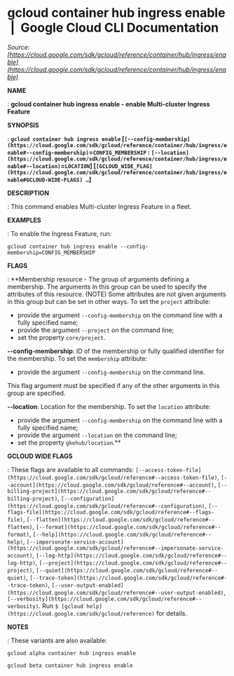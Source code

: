 # gcloud container hub ingress enable  |  Google Cloud CLI Documentation

*Source: [https://cloud.google.com/sdk/gcloud/reference/container/hub/ingress/enable](https://cloud.google.com/sdk/gcloud/reference/container/hub/ingress/enable)*

**NAME**

: **gcloud container hub ingress enable - enable Multi-cluster Ingress Feature**

**SYNOPSIS**

: **`gcloud container hub ingress enable` [`[--config-membership](https://cloud.google.com/sdk/gcloud/reference/container/hub/ingress/enable#--config-membership)`=`CONFIG_MEMBERSHIP` : `[--location](https://cloud.google.com/sdk/gcloud/reference/container/hub/ingress/enable#--location)`=`LOCATION`] [`[GCLOUD_WIDE_FLAG](https://cloud.google.com/sdk/gcloud/reference/container/hub/ingress/enable#GCLOUD-WIDE-FLAGS) …`]**

**DESCRIPTION**

: This command enables Multi-cluster Ingress Feature in a fleet.

**EXAMPLES**

: To enable the Ingress Feature, run:

```
gcloud container hub ingress enable --config-membership=CONFIG_MEMBERSHIP
```

**FLAGS**

: **Membership resource - The group of arguments defining a membership. The
arguments in this group can be used to specify the attributes of this resource.
(NOTE) Some attributes are not given arguments in this group but can be set in
other ways.
To set the `project` attribute:

- provide the argument `--config-membership` on the command line with a
fully specified name;
- provide the argument `--project` on the command line;
- set the property `core/project`.

**--config-membership**:
ID of the membership or fully qualified identifier for the membership.
To set the `membership` attribute:

- provide the argument `--config-membership` on the command line.

This flag argument must be specified if any of the other arguments in this group
are specified.

**--location**:
Location for the membership.
To set the `location` attribute:

- provide the argument `--config-membership` on the command line with a
fully specified name;
- provide the argument `--location` on the command line;
- set the property `gkehub/location`.**

**GCLOUD WIDE FLAGS**

: These flags are available to all commands: `[--access-token-file](https://cloud.google.com/sdk/gcloud/reference#--access-token-file)`,
`[--account](https://cloud.google.com/sdk/gcloud/reference#--account)`, `[--billing-project](https://cloud.google.com/sdk/gcloud/reference#--billing-project)`,
`[--configuration](https://cloud.google.com/sdk/gcloud/reference#--configuration)`,
`[--flags-file](https://cloud.google.com/sdk/gcloud/reference#--flags-file)`,
`[--flatten](https://cloud.google.com/sdk/gcloud/reference#--flatten)`, `[--format](https://cloud.google.com/sdk/gcloud/reference#--format)`, `[--help](https://cloud.google.com/sdk/gcloud/reference#--help)`, `[--impersonate-service-account](https://cloud.google.com/sdk/gcloud/reference#--impersonate-service-account)`,
`[--log-http](https://cloud.google.com/sdk/gcloud/reference#--log-http)`,
`[--project](https://cloud.google.com/sdk/gcloud/reference#--project)`, `[--quiet](https://cloud.google.com/sdk/gcloud/reference#--quiet)`, `[--trace-token](https://cloud.google.com/sdk/gcloud/reference#--trace-token)`, `[--user-output-enabled](https://cloud.google.com/sdk/gcloud/reference#--user-output-enabled)`,
`[--verbosity](https://cloud.google.com/sdk/gcloud/reference#--verbosity)`.
Run `$ [gcloud help](https://cloud.google.com/sdk/gcloud/reference)` for details.

**NOTES**

: These variants are also available:

```
gcloud alpha container hub ingress enable
```

```
gcloud beta container hub ingress enable
```